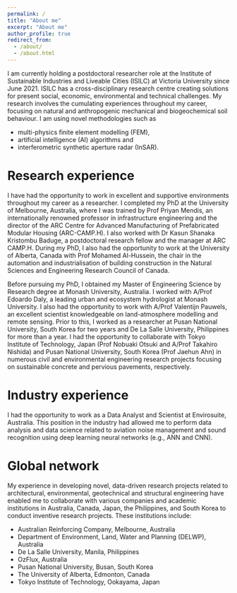 ```yaml
---
permalink: /
title: "About me"
excerpt: "About me"
author_profile: true
redirect_from: 
  - /about/
  - /about.html
---
```


I am currently holding a postdoctoral researcher role at the Institute of Sustainable Industries and Liveable Cities (ISILC) at Victoria University since June 2021. ISILC has a cross-disciplinary research centre creating solutions for present social, economic, environmental and technical challenges. My research involves the cumulating experiences throughout my career, focusing on natural and anthropogenic mechanical and biogeochemical soil behaviour. I am using novel methodologies such as 
- multi-physics finite element modelling (FEM), 
- artificial intelligence (AI) algorithms and 
- interferometric synthetic aperture radar (InSAR). 

Research experience
======
I have had the opportunity to work in excellent and supportive environments throughout my career as a researcher. I completed my PhD at the University of Melbourne, Australia, where I was trained by Prof Priyan Mendis, an internationally renowned professor in infrastructure engineering and the director of the ARC Centre for Advanced Manufacturing of Prefabricated Modular Housing (ARC-CAMP.H). I also worked with Dr Kasun Shanaka Kristombu Baduge, a postdoctoral research fellow and the manager at ARC CAMP.H. During my PhD, I also had the opportunity to work at the University of Alberta, Canada with Prof Mohamed Al-Hussein, the chair in the automation and industrialisation of building construction in the Natural Sciences and Engineering Research Council of Canada. 

Before pursuing my PhD, I obtained my Master of Engineering Science by Research degree at Monash University, Australia. I worked with A/Prof Edoardo Daly, a leading urban and ecosystem hydrologist at Monash University. I also had the opportunity to work with A/Prof Valentijn Pauwels, an excellent scientist knowledgeable on land-atmosphere modelling and remote sensing. Prior to this, I worked as a researcher at Pusan National University, South Korea for two years and De La Salle University, Philippines for more than a year. I had the opportunity to collaborate with Tokyo Institute of Technology, Japan (Prof Nobuaki Otsuki and A/Prof Takahiro Nishida) and Pusan National University, South Korea (Prof Jaehun Ahn) in numerous civil and environmental engineering research projects focusing on sustainable concrete and pervious pavements, respectively.

Industry experience
======
I had the opportunity to work as a Data Analyst and Scientist at Envirosuite, Australia. This position in the industry had allowed me to perform data analysis and data science related to aviation noise management and sound recognition using deep learning neural networks (e.g., ANN and CNN).

Global network
======
My experience in developing novel, data-driven research projects related to architectural, environmental, geotechnical and structural engineering have enabled me to collaborate with various companies and academic institutions in Australia, Canada, Japan, the Philippines, and South Korea to conduct inventive research projects. These institutions include:

- Australian Reinforcing Company, Melbourne, Australia
- Department of Environment, Land, Water and Planning (DELWP), Australia
- De La Salle University, Manila, Philippines
- OzFlux, Australia
- Pusan National University, Busan, South Korea
- The University of Alberta, Edmonton, Canada
- Tokyo Institute of Technology, Ookayama, Japan
